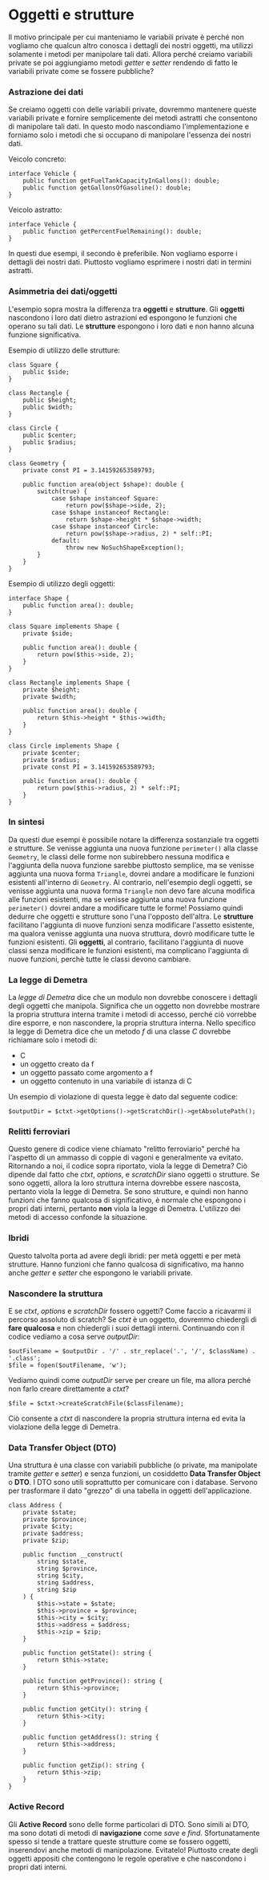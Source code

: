 # Oggetti e strutture

Il motivo principale per cui manteniamo le variabili private è perché non vogliamo che qualcun altro conosca i dettagli dei nostri oggetti, ma utilizzi solamente i metodi per manipolare tali dati. Allora perché creiamo variabili private se poi aggiungiamo metodi _getter_ e _setter_ rendendo di fatto le variabili private come se fossere pubbliche?

### Astrazione dei dati

Se creiamo oggetti con delle variabili private, dovremmo mantenere queste variabili private e fornire semplicemente dei metodi astratti che consentono di manipolare tali dati. In questo modo nascondiamo l'implementazione e forniamo solo i metodi che si occupano di manipolare l'essenza dei nostri dati.

Veicolo concreto:

```text
interface Vehicle {
    public function getFuelTankCapacityInGallons(): double;
    public function getGallonsOfGasoline(): double;
}
```

Veicolo astratto:

```text
interface Vehicle {
    public function getPercentFuelRemaining(): double;
}
```

In questi due esempi, il secondo è preferibile. Non vogliamo esporre i dettagli dei nostri dati. Piuttosto vogliamo esprimere i nostri dati in termini astratti.

### Asimmetria dei dati/oggetti

L'esempio sopra mostra la differenza tra **oggetti** e **strutture**. Gli **oggetti** nascondono i loro dati dietro astrazioni ed espongono le funzioni che operano su tali dati. Le **strutture** espongono i loro dati e non hanno alcuna funzione significativa.

Esempio di utilizzo delle strutture:

```text
class Square {
    public $side;
}

class Rectangle {
    public $height;
    public $width;
}

class Circle {
    public $center;
    public $radius;
}

class Geometry {
    private const PI = 3.141592653589793;

    public function area(object $shape): double {
        switch(true) {
            case $shape instanceof Square:
                return pow($shape->side, 2);
            case $shape instanceof Rectangle:
                return $shape->height * $shape->width;
            case $shape instanceof Circle:
                return pow($shape->radius, 2) * self::PI;
            default:
                throw new NoSuchShapeException();
        }
    }
}
```

Esempio di utilizzo degli oggetti:

```text
interface Shape {
    public function area(): double;
}

class Square implements Shape {
    private $side;

    public function area(): double {
        return pow($this->side, 2);
    }
}

class Rectangle implements Shape {
    private $height;
    private $width;

    public function area(): double {
        return $this->height * $this->width;
    }
}

class Circle implements Shape {
    private $center;
    private $radius;
    private const PI = 3.141592653589793;

    public function area(): double {
        return pow($this->radius, 2) * self::PI;
    }
}
```

### In sintesi

Da questi due esempi è possibile notare la differenza sostanziale tra oggetti e strutture. Se venisse aggiunta una nuova funzione `perimeter()` alla classe `Geometry`, le classi delle forme non subirebbero nessuna modifica e l'aggiunta della nuova funzione sarebbe piuttosto semplice, ma se venisse aggiunta una nuova forma `Triangle`, dovrei andare a modificare le funzioni esistenti all'interno di `Geometry`. Al contrario, nell'esempio degli oggetti, se venisse aggiunta una nuova forma `Triangle` non devo fare alcuna modifica alle funzioni esistenti, ma se venisse aggiunta una nuova funzione `perimeter()` dovrei andare a modificare tutte le forme! Possiamo quindi dedurre che oggetti e strutture sono l'una l'opposto dell'altra. Le **strutture** facilitano l'aggiunta di nuove funzioni senza modificare l'assetto esistente, ma qualora venisse aggiunta una nuova struttura, dovrò modificare tutte le funzioni esistenti. Gli **oggetti**, al contrario, facilitano l'aggiunta di nuove classi senza modificare le funzioni esistenti, ma complicano l'aggiunta di nuove funzioni, perchè tutte le classi devono cambiare.

### La legge di Demetra

La _legge di Demetra_ dice che un modulo non dovrebbe conoscere i dettagli degli oggetti che manipola. Significa che un oggetto non dovrebbe mostrare la propria struttura interna tramite i metodi di accesso, perché ciò vorrebbe dire esporre, e non nascondere, la propria struttura interna. Nello specifico la legge di Demetra dice che un metodo _f_ di una classe _C_ dovrebbe richiamare solo i metodi di:

* C
* un oggetto creato da f
* un oggetto passato come argomento a f
* un oggetto contenuto in una variabile di istanza di C

Un esempio di violazione di questa legge è dato dal seguente codice:

```text
$outputDir = $ctxt->getOptions()->getScratchDir()->getAbsolutePath();
```

### Relitti ferroviari

Questo genere di codice viene chiamato "relitto ferroviario" perché ha l'aspetto di un ammasso di coppie di vagoni e generalmente va evitato. Ritornando a noi, il codice sopra riportato, viola la legge di Demetra? Ciò dipende dal fatto che _ctxt_, _options_, e _scratchDir_ siano oggetti o strutture. Se sono oggetti, allora la loro struttura interna dovrebbe essere nascosta, pertanto viola la legge di Demetra. Se sono strutture, e quindi non hanno funzioni che fanno qualcosa di significativo, è normale che espongono i propri dati interni, pertanto **non** viola la legge di Demetra. L'utilizzo dei metodi di accesso confonde la situazione.

### Ibridi

Questo talvolta porta ad avere degli ibridi: per metà oggetti e per metà strutture. Hanno funzioni che fanno qualcosa di significativo, ma hanno anche _getter_ e _setter_ che espongono le variabili private.

### Nascondere la struttura

E se _ctxt_, _options_ e _scratchDir_ fossero oggetti? Come faccio a ricavarmi il percorso assoluto di scratch? Se _ctxt_ è un oggetto, dovremmo chiedergli di **fare qualcosa** e non chiedergli i suoi dettagli interni. Continuando con il codice vediamo a cosa serve _outputDir_:

```text
$outFilename = $outputDir . '/' . str_replace('.', '/', $className) . '.class';
$file = fopen($outFilename, 'w');
```

Vediamo quindi come _outputDir_ serve per creare un file, ma allora perché non farlo creare direttamente a _ctxt_?

```text
$file = $ctxt->createScratchFile($classFilename);
```

Ciò consente a _ctxt_ di nascondere la propria struttura interna ed evita la violazione della legge di Demetra.

### Data Transfer Object \(DTO\)

Una struttura è una classe con variabili pubbliche \(o private, ma manipolate tramite _getter_ e _setter_\) e senza funzioni, un cosiddetto **Data Transfer Object** o **DTO**. I DTO sono utili soprattutto per comunicare con i database. Servono per trasformare il dato "grezzo" di una tabella in oggetti dell'applicazione.

```text
class Address {
    private $state;
    private $province;
    private $city;
    private $address;
    private $zip;

    public function __construct(
        string $state,
        string $province,
        string $city,
        string $address,
        string $zip
    ) {
        $this->state = $state;
        $this->province = $province;
        $this->city = $city;
        $this->address = $address;
        $this->zip = $zip;
    }

    public function getState(): string {
        return $this->state;
    }

    public function getProvince(): string {
        return $this->province;
    }

    public function getCity(): string {
        return $this->city;
    }

    public function getAddress(): string {
        return $this->address;
    }

    public function getZip(): string {
        return $this->zip;
    }
}
```

### Active Record

Gli **Active Record** sono delle forme particolari di DTO. Sono simili ai DTO, ma sono dotati di metodi di **navigazione** come _save_ e _find_. Sfortunatamente spesso si tende a trattare queste strutture come se fossero oggetti, inserendovi anche metodi di manipolazione. Evitatelo! Piuttosto create degli oggetti appositi che contengono le regole operative e che nascondono i propri dati interni.

